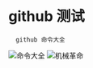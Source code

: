 # github 测试
   
      github 命令大全

![命令大全](http://i.imgur.com/X21Z03b.png)
![机械革命](http://hezhihu89.win/image/logo.png)